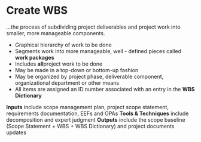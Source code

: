# Create WBS

…the process of subdividing project deliverables and project work into smaller, more manageable components. 

- Graphical hierarchy of work to be done 
- Segments work into more manageable, well - defined pieces called **work packages**
- Includes **all**project work to be done 
- May be made in a top-down or bottom-up fashion 
- May be organized by project phase, deliverable component, organizational department or other means 
- All items are assigned an ID number associated with an entry in the **WBS Dictionary**

**Inputs** include scope management plan, project scope statement, requirements documentation, EEFs and OPAs 
**Tools & Techniques** include decomposition and expert judgment 
**Outputs** include the scope baseline (Scope Statement + WBS + WBS Dictionary) and project documents updates 